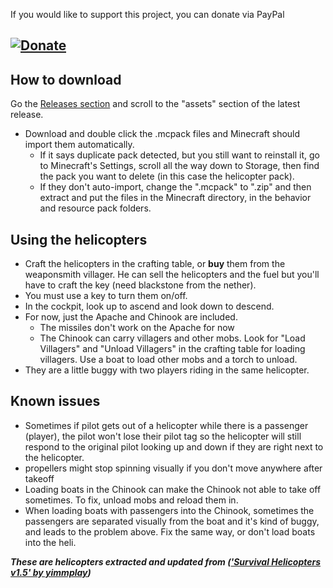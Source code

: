 If you would like to support this project, you can donate via PayPal

[![Donate](https://www.paypalobjects.com/en_US/i/btn/btn_donate_LG.gif)](https://www.paypal.com/donate?hosted_button_id=XGM24VCE7A5LY)
-----------------------------------------------------

## How to download
Go the [Releases section](https://github.com/MR-SIR2525/andrews-helicopters/releases) and scroll to the "assets" section of the latest release.

- Download and double click the .mcpack files and Minecraft should import them automatically. 
    - If it says duplicate pack detected, but you still want to reinstall it, go to Minecraft's Settings, scroll all the way down to Storage, then find the pack you want to delete (in this case the helicopter pack).
    - If they don't auto-import, change the ".mcpack" to ".zip" and then extract and put the files in the Minecraft directory, in the behavior and resource pack folders.

## Using the helicopters
- Craft the helicopters in the crafting table, or **buy** them from the weaponsmith villager. He can sell the helicopters and the fuel but you'll have to craft the key (need blackstone from the nether).
- You must use a key to turn them on/off. 
- In the cockpit, look up to ascend and look down to descend.
- For now, just the Apache and Chinook are included.
  - The missiles don't work on the Apache for now
  - The Chinook can carry villagers and other mobs. Look for "Load Villagers" and "Unload Villagers" in the crafting table for loading villagers. Use a boat to load other mobs and a torch to unload.
- They are a little buggy with two players riding in the same helicopter.


## Known issues
- Sometimes if pilot gets out of a helicopter while there is a passenger (player), the pilot won't lose their pilot tag so the helicopter will still respond to the original pilot looking up and down if they are right next to the helicopter.
- propellers might stop spinning visually if you don't move anywhere after takeoff
- Loading boats in the Chinook can make the Chinook not able to take off sometimes. To fix, unload mobs and reload them in.
- When loading boats with passengers into the Chinook, sometimes the passengers are separated visually from the boat and it's kind of buggy, and leads to the problem above. Fix the same way, or don't load boats into the heli.


_**These are helicopters extracted and updated from (['Survival Helicopters v1.5' by yimmplay](https://mcpedl.com/survival-helicopters-v1-5-4-new-helicopters-and-hydrogen/))**_
